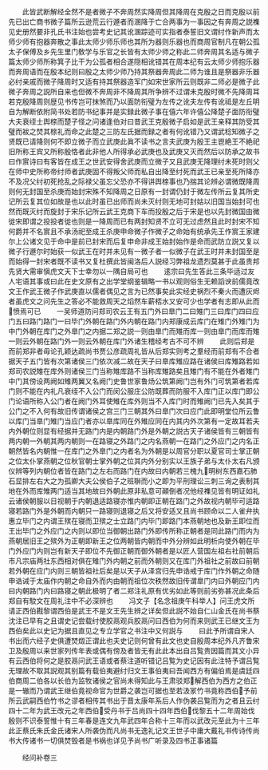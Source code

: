 <!-- { "loadSidebar": true } -->
　　此皆武断解经全然不是者微子不奔周然实降周但其降周在克殷之日而克殷以前先已出亡商书微子篇所云逊荒云行遯者而溷降于亡合两事为一事因之有奔周之説襍见史册然要非孔氏书注始也尝考史记其讹溷踪迹可实指者泰誓旧文谓纣作新声而太师少师有抱器奔散之事此太师少师乐师也其所为器则乐器也而商周官制凡在朝公孤太子保傅及乡先生里门敎学与乐官之长皆有太师少师之称此二师奔周其名适与微子篇太师少师所称箕子比干为公孤者相合遂隠相讹错其在周本纪有云太师少师抱乐器而奔周语而在殷本纪则曰殷之太师少师乃持其祭器奔周此二师为谁且是祭器非乐器必纣亲戚而微子降周时又适有持其祭器造军门如宋世家所云则既非二师必是微子此微子奔周之説所自来也但微不奔周非不降周其所争辨不过谓未克殷时微不先降周耳若克殷降周则歴见书传岂可抹煞而乃以面防衔璧为左传之讹夫左传有讹祗是左丘明自为解断依附简书处若防书纪事并是实録此微子事在僖六年许僖公降楚子面防衔璧大夫衰绖士舆榇而楚子怪之问诸逢伯对曰昔武王克殷微子启如是武王亲释其防受其璧而袚之焚其榇礼而命之此楚之三防左氏据而録之者有何讹错乃又谓武稔知微子之贤既已请降则何不即立微子而立武庚此眞不读书之言夫武庚为殷王主鬯絶王不絶祀旧所称王宾又所称殷恪者此非他人所得承必武庚也及武庚又灭而然后以防承之故书曰作賔诗曰有客皆在成王之世武安得舍武庚而立微子又且武庚无降理纣未死时则父在师中史所称帝纣师者武庚固不得叛父师而私自出降至纣死而武王已亲至死所降亦不及况父纣初死抢乱之际禄父虽忘父恐亦不得讲舆榇事也乃揣其论辨必谓微既降周则何无封国至杀庚而始封宋殊不知降周之日原有一封谓仍封于微左传所云复其所史记所云复其位如故是也以此时虽已出师而尚未灭纣则无地可封姑以旧国当始封可也然而既灭纣而旋封于宋乐记所云武王克商下车而投殷之后于宋是也以先封微国由微徙宋即谓之投投者徙也则是一降周而已有两封知贤不立可无过虑然且此时封宋不知何爵并不名賔且不承汤祀至成王杀庚申命微子作微子之命始有统承先王作賔王家建尔上公诸文见于命中是前已封宋而后复申命非成王始封始作是命而武防立説又复以微子行遯尔时始获一似武王在时并未见有一微子者一似微子在武王时并未封国至是而始得一封宋者既不读书又复杜撰此皆闽洛后人説经习弊祖龙遗烈莫甚于此虽贵邦先贤大需审愼虎文天下士幸勿以一隅自局可也
　　逺宗曰先生答此三条毕适过友人宅语其事或曰此在史文原有之出学堂纲鉴辑略一书以观则俗生无赖謟谀前儒竟改文王作武王微子作武庚直以儒者偶见之言为已然事矣此实经史祸烈不秦火而遭灰烬者虽虎文之问先生之答必不能救周天之熖然车薪桮水又安可少也学者有志即从此而愤焉可已
　　一吴师道防问郑司农云王有五门外曰臯门二曰雉门三曰库门四曰应门五曰路门路门一曰毕门外朝在路门外内朝在路门内郑康成云库门在雉门外雉门为中门外朝在库门之外臯门之内据二郑之説一则由臯门而雉而库一则由臯门而库而雉一则云外朝在路门外一则云外朝在库门外诸生稽经考古不可不辨
　　此则后郑是而前郑非者毋论孔颖达疏尚书贾公彦疏周礼皆从后郑实则考之羣经而前郑有不合者据天子五门皆有次第诸侯三门依次减二故在天子曰臯库雉应路在诸侯曰库雉路若如郑司农説雉在库外则诸侯三门当称雉库路不当称库雉路矣且雉门有不能在外者雉门中门其傍设两阙如雉两翼又名阙门史鲁世家鲁炀公筑第阙门岂有外门可筑第者若库门则不能在内礼凡衰绖不入公门而闵公服庄公防既葬而防服不入库门正以库门即公门论语所称入公门者在阙门外耳使雉在库外则当不入库门时而雉阙门已先入矣其于公门之不入何有故旧传谓诸侯之宫三门三朝其外曰臯门次曰应门此即明堂位所云鲁以库门当臯门雉门当应门者亦以臯库同在外雉应同在内其内外次第有一定故耳若夫内外朝位则显有经据并无路门内是内朝路门外是外朝之説古天子诸侯皆有三朝皆有两内朝一外朝其两内朝则一在路寝之外路门之内名燕朝一在路门之外应门之内名正朝然皆名内朝惟一在库门之外臯门之内者名为外朝是以周官分职以夏官司士掌正朝之位太仆掌燕朝之位秋官朝士掌外朝之位其内外分别实以王族子弟与太仆太右凡颁仪辨等列内朝位者皆在路门之左右而路门在内故曰内朝若三槐九明树东西嘉石肺石显排左右大之为孤卿大夫公侯伯子之班聨而小之即为平刑理讼三刺三询之表制其地在外而库雉两门适当其地故曰外朝此原非私意可顚倒者况他经襍见皆有明证如礼云诸侯朝服以日视朝于内朝退适路寝亦惟内朝即正朝在路门之外故视内朝毕可适路寝若路门外是外朝而内朝只一路寝则退寝之后又将安适又且尚书顾命以二人雀弁执惠立毕门之内谓王殡在寝而卫殡之士立路门内毕门即路门本燕朝地也及新王即位而王出毕门之外应门之内则以即位当御朝出路门外即传所称正朝者是同此路门而内为燕朝居旧王之殡外为正朝即新王之位两朝皆内朝而中外分辨如此明析向使外朝在毕门外应门内则岂有新天子即位不先御正朝而御外朝者是以匠人营国左祖右社前朝后市凡宗庙两社东西相对俱在雉门外内朝之前而外朝则又在库门外祖社之前故曰前朝若外朝在应门内则三朝皆祖社后矣是以天子从泽宫归先申诰戒于库门作外朝之命随申诰诫于太庙作内朝之命自外而内由朝而祖位次秩然故旧传谓臯门内曰外朝应门内曰内朝路门内曰路寝之朝此极明了者二郑注礼原有优劣如此等则前劣弥甚况此条后郑自有駮文在周礼注中不必深辨也
　　冯文子【名念祖庚午科举人】问王虎文所请正西伯戡黎谓西伯是武王不是文王先生辨之详矣但此説不始自仁山金氏在尚书蔡沈注已早有之且谓史记尝载纣使胶鬲观兵胶鬲问曰西伯为何而来则武王已继文王为西伯矣此以史记为据且直见之专立学官之书注中又何説与
　　曰此予所谓自宋人书出而六经子史俱遭焚燬正谓此也夫史记则何曾有此文也史自殷周本纪外凡齐鲁宋卫及殷周以来世家列传年表或偶有傍及者皆无有此此本出自吕覧贵因篇而其文小异有云西伯将何之是胶鬲问武王语或者蔡注道听错记吕覧为史记因有此注特予谓吕覧无理故不取其説观其别篇有载伯夷避纣归文王事伯夷曰吾闻西方有偏伯焉是虞廷四伯商周二伯各以长伯为监牧诸侯之官尚未得知此与王肃驳郑解西伯为西方之伯正是一辙而乃谓武王继伯竟视命官为世爵之袭岂可据也至若汲冡竹书竟称西伯予前所云武嗣西伯竹书之谬者相传其书出于晋太康年系后人作伪袭吕覧而为之者且云纣四十二年为武王改元之年西伯受丹书于吕尚四十四年西伯伐黎五十二年周始伐殷则不识泰誓惟十有三年春是连文九年武四年合称十三年而以武改元至此为十三年此正蔡氏朱氏金氏诸宋人所袭伪而凡尚书无逸礼记文王世子中庸大戴礼书传诗传尚书大传诸书一切俱焚毁者是书祸也详见予尚书广听录及四书正事诸篇

　　经问补卷三
